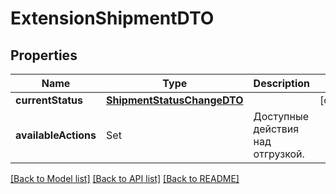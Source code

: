 # ExtensionShipmentDTO

## Properties
Name | Type | Description | Notes
------------ | ------------- | ------------- | -------------
**currentStatus** | [**ShipmentStatusChangeDTO**](ShipmentStatusChangeDTO.md) |  | [optional] 
**availableActions** | Set<ShipmentActionType> | Доступные действия над отгрузкой. | 

[[Back to Model list]](../README.md#documentation-for-models) [[Back to API list]](../README.md#documentation-for-api-endpoints) [[Back to README]](../README.md)


